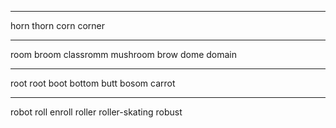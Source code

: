 <hr>
horn
thorn
corn
corner

<hr>
room
broom
classromm
mushroom
brow
dome
domain

<hr>
root
root
boot
bottom
butt
bosom
carrot

<hr>
robot
roll
enroll
roller
roller-skating
robust
